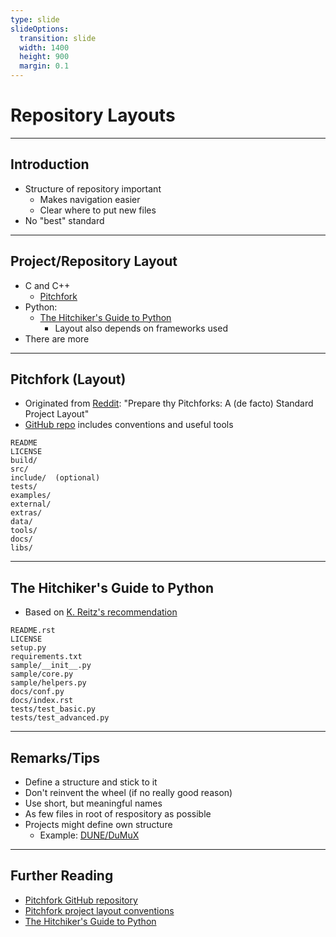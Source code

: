 ```yaml
---
type: slide
slideOptions:
  transition: slide
  width: 1400
  height: 900
  margin: 0.1
---
```


<style>
  .reveal strong {
    font-weight: bold;
    color: orange;
  }
  .reveal p {
    text-align: left;
  }
  .reveal section h1 {
    color: orange;
  }
  .reveal section h2 {
    color: orange;
  }
  .reveal code {
    font-family: 'Ubuntu Mono';
    color: orange;
  }
  .reveal section img {
    background:none;
    border:none;
    box-shadow:none;
  }
</style>

# Repository Layouts

---

## Introduction

- Structure of repository important
    - Makes navigation easier
    - Clear where to put new files
- No "best" standard

---

## Project/Repository Layout

- C and C++
    - [Pitchfork](https://github.com/vector-of-bool/pitchfork)
- Python:
    - [The Hitchiker's Guide to Python](https://docs.python-guide.org/writing/structure/)
        - Layout also depends on frameworks used
- There are more

---

## Pitchfork (Layout)

- Originated from [Reddit](https://www.reddit.com/r/cpp/comments/996q8o/prepare_thy_pitchforks_a_de_facto_standard/): "Prepare thy Pitchforks: A (de facto) Standard Project Layout"
- [GitHub repo](https://github.com/vector-of-bool/pitchfork) includes conventions and useful tools

```text
README
LICENSE
build/
src/
include/  (optional)
tests/
examples/
external/
extras/
data/
tools/
docs/
libs/
```

---

## The Hitchiker's Guide to Python

- Based on [K. Reitz's recommendation](https://kennethreitz.org/essays/2013/01/27/repository-structure-and-python)

```text
README.rst
LICENSE
setup.py
requirements.txt
sample/__init__.py
sample/core.py
sample/helpers.py
docs/conf.py
docs/index.rst
tests/test_basic.py
tests/test_advanced.py
```

---

## Remarks/Tips

- Define a structure and stick to it
- Don't reinvent the wheel (if no really good reason)
- Use short, but meaningful names
- As few files in root of respository as possible
- Projects might define own structure
    - Example: [DUNE/DuMuX](https://tu-dresden.de/mn/math/numerik/sander/ressourcen/dateien/sander-getting-started-with-dune-2-7.pdf?lang=en)

---

## Further Reading

- [Pitchfork GitHub repository](https://github.com/vector-of-bool/pitchfork)
- [Pitchfork project layout conventions](https://api.csswg.org/bikeshed/?force=1&url=https://raw.githubusercontent.com/vector-of-bool/pitchfork/develop/data/spec.bs)
- [The Hitchiker's Guide to Python](https://docs.python-guide.org/writing/structure/)
